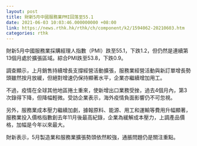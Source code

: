 ```yaml
---
layout: post
title: 財新5月中國服務業PMI回落至55.1
date: 2021-06-03 10:03:46.000000000 +08:00
link: https://news.rthk.hk/rthk/ch/component/k2/1594062-20210603.htm
categories: rthk
---
```


財新5月中國服務業採購經理人指數（PMI）跌至55.1，下跌1.2，但仍然是連續第13個月處於擴張區域。綜合PMI跌至53.8，下跌0.9。

調查顯示，上月銷售持續增長支撐經營活動擴張，服務業經營活動與新訂單增長勢頭雖然按月放緩，但絕對增速仍保持顯著水平，企業亦繼續增加用工。

不過，疫情在全球其他地區捲土重來，使新增出口業務受挫，過去4個月內，第3次錄得下降，但降幅輕微。受訪企業表示，海外疫情負面影響仍不可忽視。

另外，服務業成本壓力繼續加劇，據報原料、能源、用工和運輸等費用升幅顯著，服務業投入價格指數創去年11月後最高紀錄，企業為緩解成本壓力，上調產品價格，加幅是今年以來最大。

財新表示，5月製造業和服務業擴張勢頭依然較強，通脹問題仍是關注重點。
